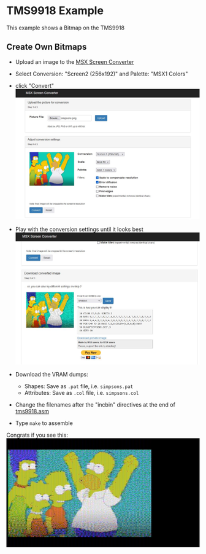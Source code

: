 # TMS9918 Example
This example shows a Bitmap on the TMS9918

## Create Own Bitmaps
- Upload an image to the [MSX Screen Converter](https://msx.jannone.org/conv/)
- Select Conversion: "Screen2 (256x192)" and Palette: "MSX1 Colors" 
- click "Convert" ![MSX Screen Converter](../../pictures/msxscreen1.JPG)  
- Play with the conversion settings until it looks best ![MSX Screen Converter](../../pictures/msxscreen2.JPG)
  
- Download the VRAM dumps:
  - Shapes: Save as `.pat` file, i.e. `simpsons.pat` 
  - Attributes: Save as `.col` file, i.e. `simpsons.col`
- Change the filenames after the "incbin" directives at the end of [tms9918.asm](tms9918.asm)
- Type `make` to assemble

Congrats if you see this:
![Simpsons](../../pictures/simpsons-tms.png)


